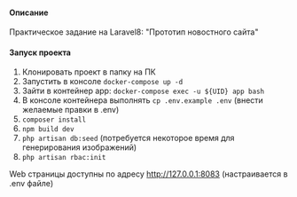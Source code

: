 #### Описание
Практическое задание на Laravel8: "Прототип новостного сайта"

#### Запуск проекта
1. Клонировать проект в папку на ПК
2. Запустить в консоле `docker-compose up -d`
3. Зайти в контейнер app: `docker-compose exec -u ${UID} app bash`
4. В консоле контейнера выполнять `cp .env.example .env` (внести желаемые правки в .env)
5. `composer install`
6. `npm build dev`
7. `php artisan db:seed` (потребуется некоторое время для генерирования изображений)
8. `php artisan rbac:init`

Web страницы доступны по адресу http://127.0.0.1:8083 (настраивается в .env файле)